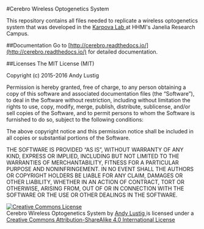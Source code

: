 #Cerebro Wireless Optogenetics System

This repository contains all files needed to replicate a wireless optogenetics system that was developed in the [Karpova Lab ](https://www.janelia.org/lab/karpova-lab) at HHMI's Janelia Research Campus.



##Documentation
Go to [http://cerebro.readthedocs.io/](http://cerebro.readthedocs.io/) for detailed documentation.

##Licenses
The MIT License (MIT)

Copyright (c) 2015-2016 Andy Lustig

Permission is hereby granted, free of charge, to any person obtaining a copy of this software and associated documentation files (the “Software”), to deal in the Software without restriction, including without limitation the rights to use, copy, modify, merge, publish, distribute, sublicense, and/or sell copies of the Software, and to permit persons to whom the Software is furnished to do so, subject to the following conditions:

The above copyright notice and this permission notice shall be included in all copies or substantial portions of the Software.

THE SOFTWARE IS PROVIDED “AS IS”, WITHOUT WARRANTY OF ANY KIND, EXPRESS OR IMPLIED, INCLUDING BUT NOT LIMITED TO THE WARRANTIES OF MERCHANTABILITY, FITNESS FOR A PARTICULAR PURPOSE AND NONINFRINGEMENT. IN NO EVENT SHALL THE AUTHORS OR COPYRIGHT HOLDERS BE LIABLE FOR ANY CLAIM, DAMAGES OR OTHER LIABILITY, WHETHER IN AN ACTION OF CONTRACT, TORT OR OTHERWISE, ARISING FROM, OUT OF OR IN CONNECTION WITH THE SOFTWARE OR THE USE OR OTHER DEALINGS IN THE SOFTWARE.

<a rel="license" href="http://creativecommons.org/licenses/by-sa/4.0/">
      <img alt="Creative Commons License" style="border-width:0" src="https://i.creativecommons.org/l/by-sa/4.0/88x31.png" /></a>
      <br /><span xmlns:dct="http://purl.org/dc/terms/" property="dct:title">Cerebro Wireless Optogenetics System</span> by
      <a xmlns:cc="http://creativecommons.org/ns#" href="https://www.janelia.org/lab/karpova-lab" property="cc:attributionName" rel="cc:attributionURL">
      Andy Lustig </a> is licensed under a  <a rel="license" href="http://creativecommons.org/licenses/by-sa/4.0/">Creative Commons Attribution-ShareAlike 4.0 International License</a>
